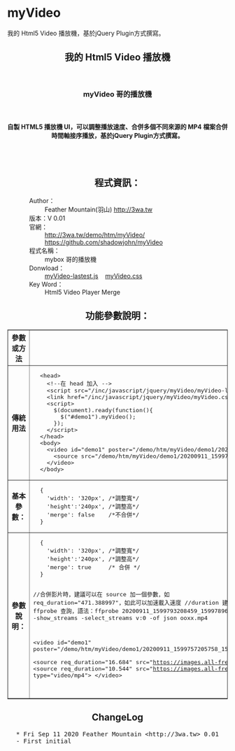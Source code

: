myVideo
=====

我的 Html5 Video 播放機，基於jQuery Plugin方式撰寫。

<center>
  <h2>我的 Html5 Video 播放機</h2>
  <br>
  <h3>myVideo 哥的播放機</h3>
  <br>
  <h4>自製 HTML5 播放機 UI，可以調整播放速度、合併多個不同來源的 MP4 檔案合併時間軸接序播放，基於jQuery Plugin方式撰寫。</h4>
  <br>    
  <br>
  <h2 class="title">程式資訊：</h2>
  <div style="text-align:left;margin-left:50px;">
    Author：<br>
    &nbsp;&nbsp;&nbsp;&nbsp;&nbsp;&nbsp;&nbsp;&nbsp;
    Feather Mountain(羽山) <a target="_blank" href="http://3wa.tw">http://3wa.tw</a>
    <br>
    版本：V 0.01<br>
    官網：<br>
    &nbsp;&nbsp;&nbsp;&nbsp;&nbsp;&nbsp;&nbsp;&nbsp;
    <a target="_blank" href="http://3wa.tw/demo/htm/myVideo/">http://3wa.tw/demo/htm/myVideo/</a>
    <br>
    &nbsp;&nbsp;&nbsp;&nbsp;&nbsp;&nbsp;&nbsp;&nbsp;
    <a target="_blank" href="https://github.com/shadowjohn/myVideo">https://github.com/shadowjohn/myVideo</a>
    <br>
    程式名稱：<br>
    &nbsp;&nbsp;&nbsp;&nbsp;&nbsp;&nbsp;&nbsp;&nbsp;
    mybox 哥的播放機    <br>    
    Donwload：<br>
    &nbsp;&nbsp;&nbsp;&nbsp;&nbsp;&nbsp;&nbsp;&nbsp;
    <a target="_blank" href="http://3wa.tw/inc/javascript/jquery/myVideo/myVideo-lastest.js">myVideo-lastest.js</a>
    &nbsp;&nbsp;
    <a target="_blank" href="http://3wa.tw/inc/javascript/jquery/myVideo/myVideo.css">myVideo.css</a>        
    <br>    
    Key Word：<br>
    &nbsp;&nbsp;&nbsp;&nbsp;&nbsp;&nbsp;&nbsp;&nbsp;
    Html5 Video Player Merge 
    <br>
  </div>
  <h2 class="title">功能參數說明：</h2>
  <table border="1" cellpadding="5" cellspacing="0" class="thetable">
    <tr>
      <th>參數或方法</th>
      <th>名稱</th>
      <th>測試</th>
    </tr>
    <tr>
      <th>傳統用法</th>
      <td>        
<pre title='source_code' alt='source_code' id='source_code' class='comments'>
  &lt;head&gt;
    &lt;!--在 head 加入 --&gt;
    &lt;script src="<?=$base_url;?>/inc/javascript/jquery/myVideo/myVideo-lastest.js"&gt;&lt;/script&gt;
    &lt;link href="<?=$base_url;?>/inc/javascript/jquery/myVideo/myVideo.css" rel="stylesheet" type="text/css" /&gt;
    &lt;script&gt;
      $(document).ready(function(){
        $("#demo1").myVideo();
      });
    &lt;/script&gt; 
  &lt;/head&gt;
  &lt;body&gt;
    &lt;video id="demo1" poster="<?=$base_url;?>/demo/htm/myVideo/demo1/20200911_1599757205758_1599753607320.png"&gt;
      &lt;source src="<?=$base_url;?>/demo/htm/myVideo/demo1/20200911_1599757205758_1599753607320.mp4" type="video/mp4"&gt;
    &lt;/video&gt;
  &lt;/body&gt;          
</pre>
      </td>
      <td>
        <a target="_blank" href="demo1/index.html">執行</a>
      </td>
    </tr>
    <tr>
      <th>基本參數：</th>
      <td>
<pre title='source_code' alt='source_code' id='source_code' class='comments'>
  {
    'width': '320px', /*調整寬*/
    'height':'240px', /*調整高*/
    'merge': false    /*不合併*/
  }        
</pre>
      </td>
      <td>
        <a target="_blank" href="demo2/index.html">執行</a>
      </td>
    </tr>
    <tr>
      <th>參數說明：</th>
      <td>
<pre title='source_code' alt='source_code' id='source_code' class='comments'>
  {
    'width': '320px', /*調整寬*/
    'height':'240px', /*調整高*/
    'merge': true     /* 合併 */
  }
  
  //合併影片時，建議可以在 source 加一個參數，如 req_duration="471.388997"，如此可以加速載入速度
  //duration 建議事先用 ffprobe 查詢，語法：ffprobe 20200911_1599793208459_1599789604914.mp4 -show_streams -select_streams v:0 -of json ooxx.mp4
  
  &lt;video id="demo1" poster="<?=$base_url;?>/demo/htm/myVideo/demo1/20200911_1599757205758_1599753607320.png"&gt;    
    &lt;source req_duration="16.684" src="https://images.all-free-download.com/footage_preview/mp4/deer_animal_food_eating_bushes_474.mp4"&gt;
    &lt;source req_duration="10.544" src="https://images.all-free-download.com/footage_preview/mp4/bird_small_animal_feathers_river_679.mp4" type="video/mp4"&gt;
  &lt;/video&gt;       
</pre>
      </td>
      <td>
        <a target="_blank" href="demo3/index.html">執行</a>
      </td>
    </tr>                     
  </table>
  <h2 class="title">ChangeLog</h2>
  <div style="text-align:left;">
    <pre style="margin-left:20px;">
* Fri Sep 11 2020 Feather Mountain &lt;http://3wa.tw&gt; 0.01
- First initial
    </pre>
  </div>
</center>
